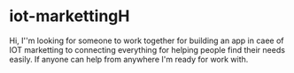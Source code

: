 # iot-markettingH
Hi, I''m looking for someone to work together for building an app in caee of IOT marketting to connecting everything for helping people find their needs easily. If anyone can help from anywhere I'm ready for work with.
